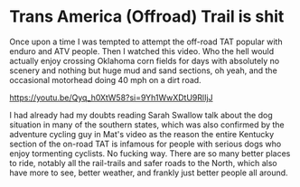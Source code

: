 # Trans America (Offroad) Trail is shit

Once upon a time I was tempted to attempt the off-road TAT popular with enduro and ATV people. Then I watched this video. Who the hell would actually enjoy crossing Oklahoma corn fields for days with absolutely no scenery and nothing but huge mud and sand sections, oh yeah, and the occasional motorhead doing 40 mph on a dirt road.

<https://youtu.be/Qyq_h0XtW58?si=9Yh1WwXDtU9RlIjJ>

I had already had my doubts reading Sarah Swallow talk about the dog situation in many of the southern states, which was also confirmed by the adventure cycling guy in Mat's video as the reason the entire Kentucky section of the on-road TAT is infamous for people with serious dogs who enjoy tormenting cyclists. No fucking way. There are so many better places to ride, notably all the rail-trails and safer roads to the North, which also have more to see, better weather, and frankly just better people all around.
